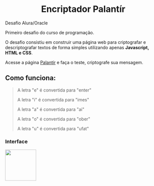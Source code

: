 # <div align="center"> Encriptador Palantír </div>

<div aling="center">Desafio Alura/Oracle </div>

Primeiro desafio do curso de programação.

O desafio consistiu em construir uma página web para  criptografar e descriptografar textos de forma simples utilizando apenas **Javascript, HTML e CSS**.

Acesse a página [Palantír](andregomessilva.github.io/challenge01/) e faça o teste, criptografe sua mensagem. 

##  Como funciona:

> A letra "e" é convertida para "enter"
> 
> A letra "i" é convertida para "imes"
> 
> A letra "a" é convertida para "ai"
> 
> A letra "o" é convertida para "ober"
> 
> A letra "u" é convertida para "ufat"
>


### Interface


<img src="https://user-images.githubusercontent.com/59901704/165385666-f877bc66-4ce1-4082-ad6a-24a58d9e57c6.png" width="100" height="100">
